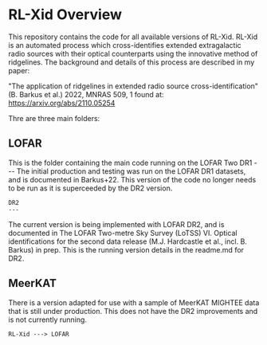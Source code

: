 # RL-Xid Overview

This repository contains the code for all available versions of RL-Xid.
RL-Xid is an automated process which cross-identifies extended extragalactic 
radio sources with their optical counterparts using the innovative method of 
ridgelines.  The background and details of this process are described in my 
paper:

"The application of ridgelines in extended radio source cross-identification" 
(B. Barkus et al.) 2022, MNRAS 509, 1 found at: https://arxiv.org/abs/2110.05254

Thre are three main folders:

LOFAR
-----
This is the folder containing the main code running on the LOFAR Two
	DR1
	---
The initial production and testing was run on the LOFAR DR1 datasets, and is 
documented in Barkus+22. This version of the code no longer needs to be run as it
is superceeded by the DR2 version.

	DR2
	---
The current version is being implemented with LOFAR DR2, and is documented in
The LOFAR Two-metre Sky Survey (LoTSS) VI. Optical identifications for the 
second data release (M.J. Hardcastle et al., incl. B. Barkus) in prep. This is the
running version details in the readme.md for DR2.

MeerKAT
-------
There is a version adapted for use with a sample of MeerKAT MIGHTEE data that
is still under production. This does not have the DR2 improvements and is not currently
running.


```RL-Xid ---> LOFAR```


